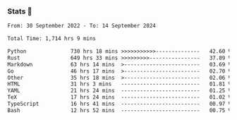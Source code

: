 ### Stats 👋
<!--START_SECTION:waka-->

```txt
From: 30 September 2022 - To: 14 September 2024

Total Time: 1,714 hrs 9 mins

Python              730 hrs 18 mins >>>>>>>>>>>--------------   42.60 %
Rust                649 hrs 33 mins >>>>>>>>>----------------   37.89 %
Markdown            63 hrs 14 mins  >------------------------   03.69 %
Go                  46 hrs 17 mins  >------------------------   02.70 %
Other               35 hrs 18 mins  >------------------------   02.06 %
HTML                31 hrs 3 mins   -------------------------   01.81 %
YAML                21 hrs 24 mins  -------------------------   01.25 %
TeX                 17 hrs 24 mins  -------------------------   01.02 %
TypeScript          16 hrs 41 mins  -------------------------   00.97 %
Bash                12 hrs 52 mins  -------------------------   00.75 %
```

<!--END_SECTION:waka-->

<!--
**buhaytza2005/buhaytza2005** is a ✨ _special_ ✨ repository because its `README.md` (this file) appears on your GitHub profile.

Here are some ideas to get you started:

- 🔭 I’m currently working on ...
- 🌱 I’m currently learning ...
- 👯 I’m looking to collaborate on ...
- 🤔 I’m looking for help with ...
- 💬 Ask me about ...
- 📫 How to reach me: ...
- 😄 Pronouns: ...
- ⚡ Fun fact: ...
-->


